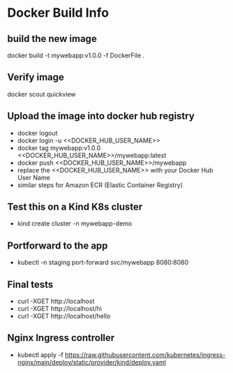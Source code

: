 # Docker Build Info

## build the new image
docker build -t mywebapp:v1.0.0 -f DockerFile .

## Verify image
docker scout quickview

## Upload the image into docker hub registry
- docker logout
- docker login -u <<DOCKER_HUB_USER_NAME>>
- docker tag mywebapp:v1.0.0 <<DOCKER_HUB_USER_NAME>>/mywebapp:latest
- docker push <<DOCKER_HUB_USER_NAME>>/mywebapp
- replace the <<DOCKER_HUB_USER_NAME>> with your Docker Hub User Name
- similar steps for Amazon ECR (Elastic Container Registry)

## Test this on a Kind K8s cluster
- kind create cluster -n mywebapp-demo

## Portforward to the app
- kubectl -n staging port-forward svc/mywebapp 8080:8080

## Final tests
- curl -XGET http://localhost
- curl -XGET http://localhost/hi
- curl -XGET http://localhost/hello

## Nginx Ingress controller
- kubectl apply -f https://raw.githubusercontent.com/kubernetes/ingress-nginx/main/deploy/static/provider/kind/deploy.yaml


